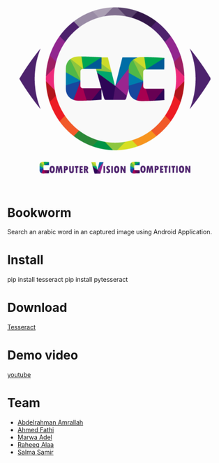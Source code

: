 <p align="center">
<img  src = cvc.png>
</p>

# Bookworm
Search an arabic word in an captured image using Android Application.

# Install
pip install tesseract
pip install pytesseract

# Download
[Tesseract](https://github.com/UB-Mannheim/tesseract/wiki)

# Demo video
 [youtube](https://www.youtube.com/watch?v=gxZ3qgENN7c&feature=youtu.be)

# Team
- [Abdelrahman Amrallah](https://github.com/Amrallah)
- [Ahmed Fathi](https://github.com/AhmedFathi77)
- [Marwa Adel](https://github.com/marwakamel1)
- [Raheeq Alaa](https://github.com/Raheeqalaa96) 
- [Salma Samir](https://github.com/iSalma) 
